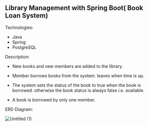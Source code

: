 
## Library Management with Spring Boot( Book Loan System)

Technologies:

- Java 
- Spring 
- PostgreSQL

Description:

- New books and new members are added to the library.

- Member borrows books from the system. leaves when time is up.

- The system sets the status of the book to true when the book is borrowed.
otherwise the book status is always false i.e. available.

- A book is borrowed by only one member.

ERD Diagram:

![Untitled (1)](https://user-images.githubusercontent.com/34512770/128953586-4ea05cd8-4d69-4a0d-9e3b-2c9884f4bef8.png)


